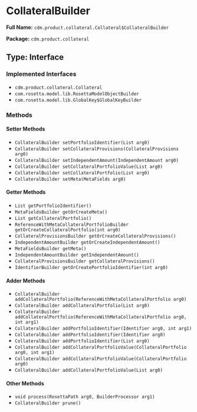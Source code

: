 # CollateralBuilder

**Full Name:** `cdm.product.collateral.Collateral$CollateralBuilder`

**Package:** `cdm.product.collateral`

## Type: Interface

### Implemented Interfaces

- `cdm.product.collateral.Collateral`
- `com.rosetta.model.lib.RosettaModelObjectBuilder`
- `com.rosetta.model.lib.GlobalKey$GlobalKeyBuilder`

### Methods

#### Setter Methods

- `CollateralBuilder setPortfolioIdentifier(List arg0)`
- `CollateralBuilder setCollateralProvisions(CollateralProvisions arg0)`
- `CollateralBuilder setIndependentAmount(IndependentAmount arg0)`
- `CollateralBuilder setCollateralPortfolioValue(List arg0)`
- `CollateralBuilder setCollateralPortfolio(List arg0)`
- `CollateralBuilder setMeta(MetaFields arg0)`

#### Getter Methods

- `List getPortfolioIdentifier()`
- `MetaFieldsBuilder getOrCreateMeta()`
- `List getCollateralPortfolio()`
- `ReferenceWithMetaCollateralPortfolioBuilder getOrCreateCollateralPortfolio(int arg0)`
- `CollateralProvisionsBuilder getOrCreateCollateralProvisions()`
- `IndependentAmountBuilder getOrCreateIndependentAmount()`
- `MetaFieldsBuilder getMeta()`
- `IndependentAmountBuilder getIndependentAmount()`
- `CollateralProvisionsBuilder getCollateralProvisions()`
- `IdentifierBuilder getOrCreatePortfolioIdentifier(int arg0)`

#### Adder Methods

- `CollateralBuilder addCollateralPortfolio(ReferenceWithMetaCollateralPortfolio arg0)`
- `CollateralBuilder addCollateralPortfolio(List arg0)`
- `CollateralBuilder addCollateralPortfolio(ReferenceWithMetaCollateralPortfolio arg0, int arg1)`
- `CollateralBuilder addPortfolioIdentifier(Identifier arg0, int arg1)`
- `CollateralBuilder addPortfolioIdentifier(Identifier arg0)`
- `CollateralBuilder addPortfolioIdentifier(List arg0)`
- `CollateralBuilder addCollateralPortfolioValue(CollateralPortfolio arg0, int arg1)`
- `CollateralBuilder addCollateralPortfolioValue(CollateralPortfolio arg0)`
- `CollateralBuilder addCollateralPortfolioValue(List arg0)`

#### Other Methods

- `void process(RosettaPath arg0, BuilderProcessor arg1)`
- `CollateralBuilder prune()`

